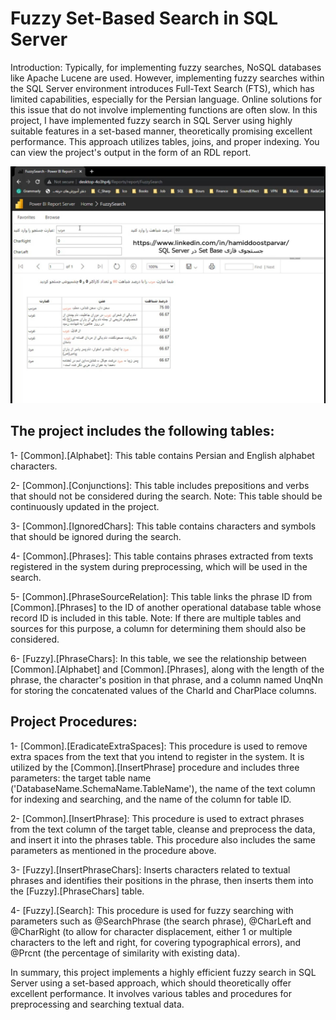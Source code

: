 # Fuzzy Set-Based Search in SQL Server

Introduction:
Typically, for implementing fuzzy searches, NoSQL databases like Apache Lucene are used. However, implementing fuzzy searches within the SQL Server environment 
introduces Full-Text Search (FTS), which has limited capabilities, especially for the Persian language. Online solutions for this issue that do not involve implementing functions are often slow. 
In this project, I have implemented fuzzy search in SQL Server using highly suitable features in a set-based manner, theoretically promising excellent performance. This approach utilizes tables, 
joins, and proper indexing. You can view the project's output in the form of an RDL report. 

![FuzzySearch](https://github.com/HdHamid/FuzzySearchSolution/blob/master/FuzzySearch.jpg)

## The project includes the following tables:

1- [Common].[Alphabet]: This table contains Persian and English alphabet characters.

2- [Common].[Conjunctions]: This table includes prepositions and verbs that should not be considered during the search. Note: This table should be continuously updated in the project.

3- [Common].[IgnoredChars]: This table contains characters and symbols that should be ignored during the search.

4- [Common].[Phrases]: This table contains phrases extracted from texts registered in the system during preprocessing, which will be used in the search.

5- [Common].[PhraseSourceRelation]: This table links the phrase ID from [Common].[Phrases] to the ID of another operational database table whose record ID is included in this table. Note: If there are multiple tables and sources for this purpose, a column for determining them should also be considered.

6- [Fuzzy].[PhraseChars]: In this table, we see the relationship between [Common].[Alphabet] and [Common].[Phrases], along with the length of the phrase, the character's position in that phrase, and a column named UnqNn for storing the concatenated values of the CharId and CharPlace columns.

## Project Procedures:

1- [Common].[EradicateExtraSpaces]: This procedure is used to remove extra spaces from the text that you intend to register in the system. It is utilized by the [Common].[InsertPhrase] procedure and includes three parameters: the target table name ('DatabaseName.SchemaName.TableName'), the name of the text column for indexing and searching, and the name of the column for table ID.

2- [Common].[InsertPhrase]: This procedure is used to extract phrases from the text column of the target table, cleanse and preprocess the data, and insert it into the phrases table. This procedure also includes the same parameters as mentioned in the procedure above.

3- [Fuzzy].[InsertPhraseChars]: Inserts characters related to textual phrases and identifies their positions in the phrase, then inserts them into the [Fuzzy].[PhraseChars] table.

4- [Fuzzy].[Search]: This procedure is used for fuzzy searching with parameters such as @SearchPhrase (the search phrase), @CharLeft and @CharRight (to allow for character displacement, either 1 or multiple characters to the left and right, for covering typographical errors), and @Prcnt (the percentage of similarity with existing data).

In summary, this project implements a highly efficient fuzzy search in SQL Server using a set-based approach, which should theoretically offer excellent performance. It involves various tables and procedures for preprocessing and searching textual data.
